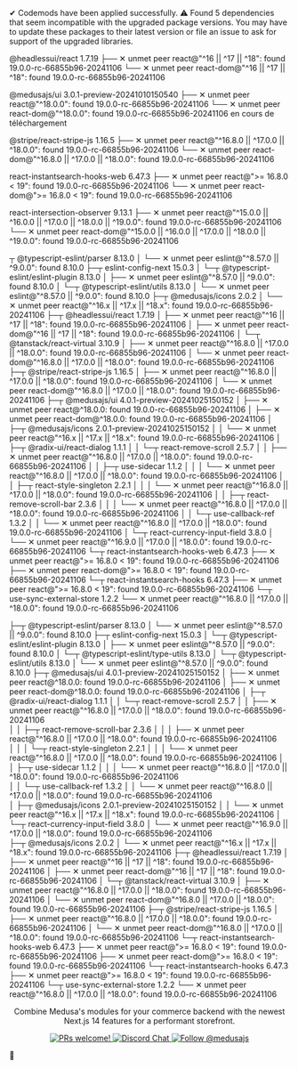 ✔ Codemods have been applied successfully.
⚠ Found 5 dependencies that seem incompatible with the upgraded package versions.
You may have to update these packages to their latest version or file an issue to ask for support of the upgraded libraries.

@headlessui/react 1.7.19
├── ✕ unmet peer react@"^16 || ^17 || ^18": found 19.0.0-rc-66855b96-20241106
└── ✕ unmet peer react-dom@"^16 || ^17 || ^18": found 19.0.0-rc-66855b96-20241106

<p>
@medusajs/ui 3.0.1-preview-20241010150540
├── ✕ unmet peer react@"^18.0.0": found 19.0.0-rc-66855b96-20241106
└── ✕ unmet peer react-dom@"^18.0.0": found 19.0.0-rc-66855b96-20241106
en cours de téléchargement </p>

@stripe/react-stripe-js 1.16.5
├── ✕ unmet peer react@"^16.8.0 || ^17.0.0 || ^18.0.0": found 19.0.0-rc-66855b96-20241106
└── ✕ unmet peer react-dom@"^16.8.0 || ^17.0.0 || ^18.0.0": found 19.0.0-rc-66855b96-20241106

react-instantsearch-hooks-web 6.47.3
├── ✕ unmet peer react@">= 16.8.0 < 19": found 19.0.0-rc-66855b96-20241106
└── ✕ unmet peer react-dom@">= 16.8.0 < 19": found 19.0.0-rc-66855b96-20241106

react-intersection-observer 9.13.1
├── ✕ unmet peer react@"^15.0.0 || ^16.0.0 || ^17.0.0 || ^18.0.0 || ^19.0.0": found 19.0.0-rc-66855b96-20241106
└── ✕ unmet peer react-dom@"^15.0.0 || ^16.0.0 || ^17.0.0 || ^18.0.0 || ^19.0.0": found 19.0.0-rc-66855b96-20241106

┬ @typescript-eslint/parser 8.13.0
│ └── ✕ unmet peer eslint@"^8.57.0 || ^9.0.0": found 8.10.0
├─┬ eslint-config-next 15.0.3
│ └─┬ @typescript-eslint/eslint-plugin 8.13.0
│ ├── ✕ unmet peer eslint@"^8.57.0 || ^9.0.0": found 8.10.0
│ └─┬ @typescript-eslint/utils 8.13.0
│ └── ✕ unmet peer eslint@"^8.57.0 || ^9.0.0": found 8.10.0
├─┬ @medusajs/icons 2.0.2
│ └── ✕ unmet peer react@"^16.x || ^17.x || ^18.x": found 19.0.0-rc-66855b96-20241106
├─┬ @headlessui/react 1.7.19
│ ├── ✕ unmet peer react@"^16 || ^17 || ^18": found 19.0.0-rc-66855b96-20241106
│ ├── ✕ unmet peer react-dom@"^16 || ^17 || ^18": found 19.0.0-rc-66855b96-20241106
│ └─┬ @tanstack/react-virtual 3.10.9
│ ├── ✕ unmet peer react@"^16.8.0 || ^17.0.0 || ^18.0.0": found 19.0.0-rc-66855b96-20241106
│ └── ✕ unmet peer react-dom@"^16.8.0 || ^17.0.0 || ^18.0.0": found 19.0.0-rc-66855b96-20241106
├─┬ @stripe/react-stripe-js 1.16.5
│ ├── ✕ unmet peer react@"^16.8.0 || ^17.0.0 || ^18.0.0": found 19.0.0-rc-66855b96-20241106
│ └── ✕ unmet peer react-dom@"^16.8.0 || ^17.0.0 || ^18.0.0": found 19.0.0-rc-66855b96-20241106
├─┬ @medusajs/ui 4.0.1-preview-20241025150152
│ ├── ✕ unmet peer react@^18.0.0: found 19.0.0-rc-66855b96-20241106
│ ├── ✕ unmet peer react-dom@^18.0.0: found 19.0.0-rc-66855b96-20241106
│ ├─┬ @medusajs/icons 2.0.1-preview-20241025150152
│ │ └── ✕ unmet peer react@"^16.x || ^17.x || ^18.x": found 19.0.0-rc-66855b96-20241106
│ ├─┬ @radix-ui/react-dialog 1.1.1
│ │ └─┬ react-remove-scroll 2.5.7
│ │ ├── ✕ unmet peer react@"^16.8.0 || ^17.0.0 || ^18.0.0": found 19.0.0-rc-66855b96-20241106
│ │ ├─┬ use-sidecar 1.1.2
│ │ │ └── ✕ unmet peer react@"^16.8.0 || ^17.0.0 || ^18.0.0": found 19.0.0-rc-66855b96-20241106
│ │ ├─┬ react-style-singleton 2.2.1
│ │ │ └── ✕ unmet peer react@"^16.8.0 || ^17.0.0 || ^18.0.0": found 19.0.0-rc-66855b96-20241106
│ │ ├─┬ react-remove-scroll-bar 2.3.6
│ │ │ └── ✕ unmet peer react@"^16.8.0 || ^17.0.0 || ^18.0.0": found 19.0.0-rc-66855b96-20241106
│ │ └─┬ use-callback-ref 1.3.2
│ │ └── ✕ unmet peer react@"^16.8.0 || ^17.0.0 || ^18.0.0": found 19.0.0-rc-66855b96-20241106
│ └─┬ react-currency-input-field 3.8.0
│ └── ✕ unmet peer react@"^16.9.0 || ^17.0.0 || ^18.0.0": found 19.0.0-rc-66855b96-20241106
└─┬ react-instantsearch-hooks-web 6.47.3
├── ✕ unmet peer react@">= 16.8.0 < 19": found 19.0.0-rc-66855b96-20241106
├── ✕ unmet peer react-dom@">= 16.8.0 < 19": found 19.0.0-rc-66855b96-20241106
└─┬ react-instantsearch-hooks 6.47.3
├── ✕ unmet peer react@">= 16.8.0 < 19": found 19.0.0-rc-66855b96-20241106
└─┬ use-sync-external-store 1.2.2
└── ✕ unmet peer react@"^16.8.0 || ^17.0.0 || ^18.0.0": found 19.0.0-rc-66855b96-20241106

├─┬ @typescript-eslint/parser 8.13.0
│ └── ✕ unmet peer eslint@"^8.57.0 || ^9.0.0": found 8.10.0
├─┬ eslint-config-next 15.0.3
│ └─┬ @typescript-eslint/eslint-plugin 8.13.0
│ ├── ✕ unmet peer eslint@"^8.57.0 || ^9.0.0": found 8.10.0
│ └─┬ @typescript-eslint/type-utils 8.13.0
│ └─┬ @typescript-eslint/utils 8.13.0
│ └── ✕ unmet peer eslint@"^8.57.0 || ^9.0.0": found 8.10.0
├─┬ @medusajs/ui 4.0.1-preview-20241025150152
│ ├── ✕ unmet peer react@^18.0.0: found 19.0.0-rc-66855b96-20241106
│ ├── ✕ unmet peer react-dom@^18.0.0: found 19.0.0-rc-66855b96-20241106
│ ├─┬ @radix-ui/react-dialog 1.1.1
│ │ └─┬ react-remove-scroll 2.5.7
│ │ ├── ✕ unmet peer react@"^16.8.0 || ^17.0.0 || ^18.0.0": found 19.0.0-rc-66855b96-20241106  
│ │ ├─┬ react-remove-scroll-bar 2.3.6
│ │ │ ├── ✕ unmet peer react@"^16.8.0 || ^17.0.0 || ^18.0.0": found 19.0.0-rc-66855b96-20241106  
│ │ │ └─┬ react-style-singleton 2.2.1
│ │ │ └── ✕ unmet peer react@"^16.8.0 || ^17.0.0 || ^18.0.0": found 19.0.0-rc-66855b96-20241106
│ │ ├─┬ use-sidecar 1.1.2
│ │ │ └── ✕ unmet peer react@"^16.8.0 || ^17.0.0 || ^18.0.0": found 19.0.0-rc-66855b96-20241106  
│ │ └─┬ use-callback-ref 1.3.2
│ │ └── ✕ unmet peer react@"^16.8.0 || ^17.0.0 || ^18.0.0": found 19.0.0-rc-66855b96-20241106  
│ ├─┬ @medusajs/icons 2.0.1-preview-20241025150152
│ │ └── ✕ unmet peer react@"^16.x || ^17.x || ^18.x": found 19.0.0-rc-66855b96-20241106
│ └─┬ react-currency-input-field 3.8.0
│ └── ✕ unmet peer react@"^16.9.0 || ^17.0.0 || ^18.0.0": found 19.0.0-rc-66855b96-20241106  
├─┬ @medusajs/icons 2.0.2
│ └── ✕ unmet peer react@"^16.x || ^17.x || ^18.x": found 19.0.0-rc-66855b96-20241106
├─┬ @headlessui/react 1.7.19
│ ├── ✕ unmet peer react@"^16 || ^17 || ^18": found 19.0.0-rc-66855b96-20241106
│ ├── ✕ unmet peer react-dom@"^16 || ^17 || ^18": found 19.0.0-rc-66855b96-20241106
│ └─┬ @tanstack/react-virtual 3.10.9
│ ├── ✕ unmet peer react@"^16.8.0 || ^17.0.0 || ^18.0.0": found 19.0.0-rc-66855b96-20241106
│ └── ✕ unmet peer react-dom@"^16.8.0 || ^17.0.0 || ^18.0.0": found 19.0.0-rc-66855b96-20241106
├─┬ @stripe/react-stripe-js 1.16.5
│ ├── ✕ unmet peer react@"^16.8.0 || ^17.0.0 || ^18.0.0": found 19.0.0-rc-66855b96-20241106
│ └── ✕ unmet peer react-dom@"^16.8.0 || ^17.0.0 || ^18.0.0": found 19.0.0-rc-66855b96-20241106
└─┬ react-instantsearch-hooks-web 6.47.3
├── ✕ unmet peer react@">= 16.8.0 < 19": found 19.0.0-rc-66855b96-20241106
├── ✕ unmet peer react-dom@">= 16.8.0 < 19": found 19.0.0-rc-66855b96-20241106
└─┬ react-instantsearch-hooks 6.47.3
├── ✕ unmet peer react@">= 16.8.0 < 19": found 19.0.0-rc-66855b96-20241106
└─┬ use-sync-external-store 1.2.2
└── ✕ unmet peer react@"^16.8.0 || ^17.0.0 || ^18.0.0": found 19.0.0-rc-66855b96-20241106

<p align="center">
Combine Medusa's modules for your commerce backend with the newest Next.js 14 features for a performant storefront.</p>

<p align="center">
  <a href="https://github.com/medusajs/medusa/blob/master/CONTRIBUTING.md">
    <img src="https://img.shields.io/badge/PRs-welcome-brightgreen.svg?style=flat" alt="PRs welcome!" />
  </a>
  <a href="https://discord.gg/xpCwq3Kfn8">
    <img src="https://img.shields.io/badge/chat-on%20discord-7289DA.svg" alt="Discord Chat" />
  </a>
  <a href="https://twitter.com/intent/follow?screen_name=medusajs">
    <img src="https://img.shields.io/twitter/follow/medusajs.svg?label=Follow%20@medusajs" alt="Follow @medusajs" />
  </a>
</p>

🥳
